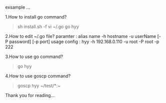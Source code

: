 exsample ... 

1.How to install go command?
> sh install.sh -f
> vi ~/.go
> go hyy

2.How to edit ~/.go file?
paramter :
    alias name
    -h hostname
    -u userName
    [-P password]
    [-p port]
usage config :
    hyy -h 192.168.0.110 -u root -P root -p 222

3.How to use go command?
> go hyy

4.How to use goscp command?
> goscp hyy ~/test/*:~

Thank you for reading...
